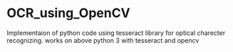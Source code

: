 # OCR_using_OpenCV
Implementaion of python code using tesseract library for optical charecter recognizing.
works on above python 3 with tesseract and opencv
